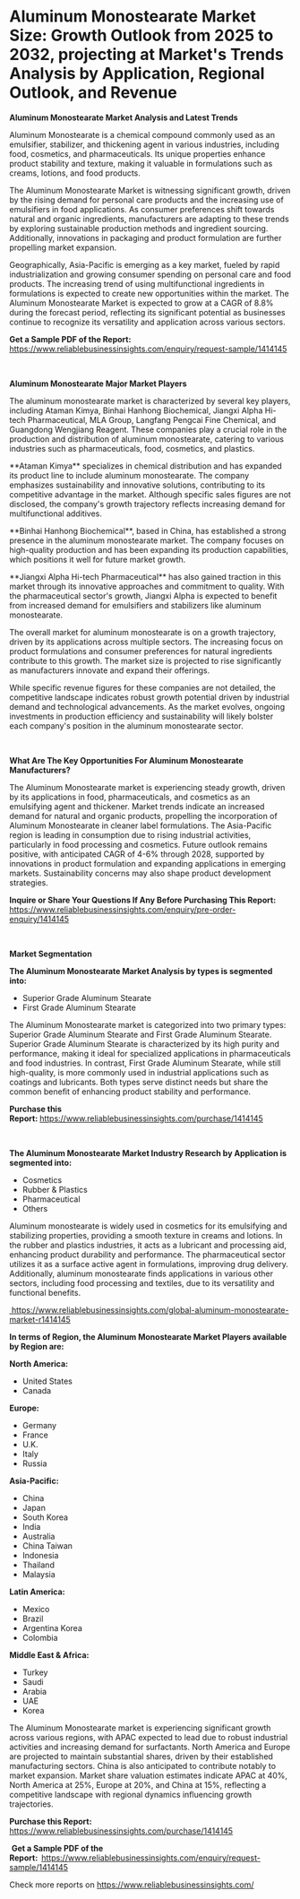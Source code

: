 <p><h1>Aluminum Monostearate Market Size: Growth Outlook from 2025 to 2032, projecting at Market's Trends Analysis by Application, Regional Outlook, and Revenue</h1></p><p><strong>Aluminum Monostearate Market Analysis and Latest Trends</strong></p>
<p><p>Aluminum Monostearate is a chemical compound commonly used as an emulsifier, stabilizer, and thickening agent in various industries, including food, cosmetics, and pharmaceuticals. Its unique properties enhance product stability and texture, making it valuable in formulations such as creams, lotions, and food products.</p><p>The Aluminum Monostearate Market is witnessing significant growth, driven by the rising demand for personal care products and the increasing use of emulsifiers in food applications. As consumer preferences shift towards natural and organic ingredients, manufacturers are adapting to these trends by exploring sustainable production methods and ingredient sourcing. Additionally, innovations in packaging and product formulation are further propelling market expansion.</p><p>Geographically, Asia-Pacific is emerging as a key market, fueled by rapid industrialization and growing consumer spending on personal care and food products. The increasing trend of using multifunctional ingredients in formulations is expected to create new opportunities within the market. The Aluminum Monostearate Market is expected to grow at a CAGR of 8.8% during the forecast period, reflecting its significant potential as businesses continue to recognize its versatility and application across various sectors.</p></p>
<p><strong>Get a Sample PDF of the Report:&nbsp;</strong> <a href="https://www.reliablebusinessinsights.com/enquiry/request-sample/1414145?utm_campaign=2735&utm_medium=2&utm_source=Github&utm_content=ia&utm_term=23032025&utm_id=aluminum-monostearate">https://www.reliablebusinessinsights.com/enquiry/request-sample/1414145</a></p>
<p>&nbsp;</p>
<p><strong>Aluminum Monostearate Major Market Players</strong></p>
<p><p>The aluminum monostearate market is characterized by several key players, including Ataman Kimya, Binhai Hanhong Biochemical, Jiangxi Alpha Hi-tech Pharmaceutical, MLA Group, Langfang Pengcai Fine Chemical, and Guangdong Wengjiang Reagent. These companies play a crucial role in the production and distribution of aluminum monostearate, catering to various industries such as pharmaceuticals, food, cosmetics, and plastics.</p><p>**Ataman Kimya** specializes in chemical distribution and has expanded its product line to include aluminum monostearate. The company emphasizes sustainability and innovative solutions, contributing to its competitive advantage in the market. Although specific sales figures are not disclosed, the company's growth trajectory reflects increasing demand for multifunctional additives.</p><p>**Binhai Hanhong Biochemical**, based in China, has established a strong presence in the aluminum monostearate market. The company focuses on high-quality production and has been expanding its production capabilities, which positions it well for future market growth. </p><p>**Jiangxi Alpha Hi-tech Pharmaceutical** has also gained traction in this market through its innovative approaches and commitment to quality. With the pharmaceutical sector's growth, Jiangxi Alpha is expected to benefit from increased demand for emulsifiers and stabilizers like aluminum monostearate.</p><p>The overall market for aluminum monostearate is on a growth trajectory, driven by its applications across multiple sectors. The increasing focus on product formulations and consumer preferences for natural ingredients contribute to this growth. The market size is projected to rise significantly as manufacturers innovate and expand their offerings.</p><p>While specific revenue figures for these companies are not detailed, the competitive landscape indicates robust growth potential driven by industrial demand and technological advancements. As the market evolves, ongoing investments in production efficiency and sustainability will likely bolster each company's position in the aluminum monostearate sector.</p></p>
<p>&nbsp;</p>
<p><strong>What Are The Key Opportunities For Aluminum Monostearate Manufacturers?</strong></p>
<p><p>The Aluminum Monostearate market is experiencing steady growth, driven by its applications in food, pharmaceuticals, and cosmetics as an emulsifying agent and thickener. Market trends indicate an increased demand for natural and organic products, propelling the incorporation of Aluminum Monostearate in cleaner label formulations. The Asia-Pacific region is leading in consumption due to rising industrial activities, particularly in food processing and cosmetics. Future outlook remains positive, with anticipated CAGR of 4-6% through 2028, supported by innovations in product formulation and expanding applications in emerging markets. Sustainability concerns may also shape product development strategies.</p></p>
<p><strong>Inquire or Share Your Questions If Any Before Purchasing This Report:</strong> <a href="https://www.reliablebusinessinsights.com/enquiry/pre-order-enquiry/1414145?utm_campaign=2735&utm_medium=2&utm_source=Github&utm_content=ia&utm_term=23032025&utm_id=aluminum-monostearate">https://www.reliablebusinessinsights.com/enquiry/pre-order-enquiry/1414145</a></p>
<p>&nbsp;</p>
<p><strong>Market Segmentation</strong></p>
<p><strong>The Aluminum Monostearate Market Analysis by types is segmented into:</strong></p>
<p><ul><li>Superior Grade Aluminum Stearate</li><li>First Grade Aluminum Stearate</li></ul></p>
<p><p>The Aluminum Monostearate market is categorized into two primary types: Superior Grade Aluminum Stearate and First Grade Aluminum Stearate. Superior Grade Aluminum Stearate is characterized by its high purity and performance, making it ideal for specialized applications in pharmaceuticals and food industries. In contrast, First Grade Aluminum Stearate, while still high-quality, is more commonly used in industrial applications such as coatings and lubricants. Both types serve distinct needs but share the common benefit of enhancing product stability and performance.</p></p>
<p><strong>Purchase this Report:&nbsp;</strong><a href="https://www.reliablebusinessinsights.com/purchase/1414145?utm_campaign=2735&utm_medium=2&utm_source=Github&utm_content=ia&utm_term=23032025&utm_id=aluminum-monostearate">https://www.reliablebusinessinsights.com/purchase/1414145</a></p>
<p>&nbsp;</p>
<p><strong>The Aluminum Monostearate Market Industry Research by Application is segmented into:</strong></p>
<p><ul><li>Cosmetics</li><li>Rubber & Plastics</li><li>Pharmaceutical</li><li>Others</li></ul></p>
<p><p>Aluminum monostearate is widely used in cosmetics for its emulsifying and stabilizing properties, providing a smooth texture in creams and lotions. In the rubber and plastics industries, it acts as a lubricant and processing aid, enhancing product durability and performance. The pharmaceutical sector utilizes it as a surface active agent in formulations, improving drug delivery. Additionally, aluminum monostearate finds applications in various other sectors, including food processing and textiles, due to its versatility and functional benefits.</p></p>
<p><a href="https://www.reliablebusinessinsights.com/global-aluminum-monostearate-market-r1414145?utm_campaign=2735&utm_medium=2&utm_source=Github&utm_content=ia&utm_term=23032025&utm_id=aluminum-monostearate">&nbsp;https://www.reliablebusinessinsights.com/global-aluminum-monostearate-market-r1414145</a></p>
<p><strong>In terms of Region, the Aluminum Monostearate Market Players available by Region are:</strong></p>
<p>
    <p> <strong> North America: </strong>
        <ul>
            <li>United States</li>
            <li>Canada</li>
        </ul>
        </p> 
    <p> <strong> Europe: </strong>
        <ul>
            <li>Germany</li>
            <li>France</li>
            <li>U.K.</li>
            <li>Italy</li>
            <li>Russia</li>
        </ul>
        </p> 
    <p> <strong> Asia-Pacific: </strong>
        <ul>
            <li>China</li>
            <li>Japan</li>
            <li>South Korea</li>
            <li>India</li>
            <li>Australia</li>
            <li>China Taiwan</li>
            <li>Indonesia</li>
            <li>Thailand</li>
            <li>Malaysia</li>
        </ul>
        </p> 
    <p> <strong> Latin America: </strong>
        <ul>
            <li>Mexico</li>
            <li>Brazil</li>
            <li>Argentina Korea</li>
            <li>Colombia</li>
        </ul>
        </p> 
    <p> <strong> Middle East & Africa: </strong>
        <ul>
            <li>Turkey</li>
            <li>Saudi</li>
            <li>Arabia</li>
            <li>UAE</li>
            <li>Korea</li>
        </ul>
    </p>
    </p>
<p><p>The Aluminum Monostearate market is experiencing significant growth across various regions, with APAC expected to lead due to robust industrial activities and increasing demand for surfactants. North America and Europe are projected to maintain substantial shares, driven by their established manufacturing sectors. China is also anticipated to contribute notably to market expansion. Market share valuation estimates indicate APAC at 40%, North America at 25%, Europe at 20%, and China at 15%, reflecting a competitive landscape with regional dynamics influencing growth trajectories.</p></p>
<p><strong>Purchase this Report: </strong><a href="https://www.reliablebusinessinsights.com/purchase/1414145?utm_campaign=2735&utm_medium=2&utm_source=Github&utm_content=ia&utm_term=23032025&utm_id=aluminum-monostearate">https://www.reliablebusinessinsights.com/purchase/1414145</a></p>
<p>&nbsp;<strong>Get a Sample PDF of the Report:&nbsp;&nbsp;</strong><a href="https://www.reliablebusinessinsights.com/enquiry/request-sample/1414145?utm_campaign=2735&utm_medium=2&utm_source=Github&utm_content=ia&utm_term=23032025&utm_id=aluminum-monostearate">https://www.reliablebusinessinsights.com/enquiry/request-sample/1414145</a></p>
<p><strong></strong></p>
<p>Check more reports on <a href="https://www.reliablebusinessinsights.com/?utm_campaign=2735&utm_medium=2&utm_source=Github&utm_content=ia&utm_term=23032025&utm_id=aluminum-monostearate">https://www.reliablebusinessinsights.com/</a></p>